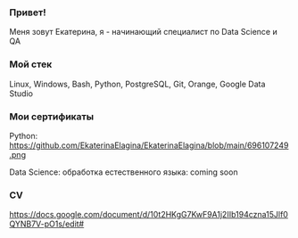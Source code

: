 ### Привет!
Меня зовут Екатерина, я - начинающий специалист по Data Science и QA

### Мой стек
Linux, Windows, Bash, Python, PostgreSQL, Git, Orange, Google Data Studio

### Мои сертификаты
Python: https://github.com/EkaterinaElagina/EkaterinaElagina/blob/main/696107249.png

Data Science: обработка естественного языка:   coming soon

### CV
https://docs.google.com/document/d/10t2HKgG7KwF9A1j2IIb194czna15Jlf0QYNB7V-pO1s/edit#
<!--
**EkaterinaElagina/EkaterinaElagina** is a ✨ _special_ ✨ repository because its `README.md` (this file) appears on your GitHub profile.

Here are some ideas to get you started:

- 🔭 I’m currently working on ...
- 🌱 I’m currently learning ...
- 👯 I’m looking to collaborate on ...
- 🤔 I’m looking for help with ...
- 💬 Ask me about ...
- 📫 How to reach me: ...
- 😄 Pronouns: ...
- ⚡ Fun fact: ...
-->

